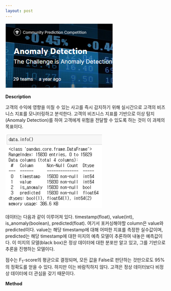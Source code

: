 ```yaml
---
layout: post
---
```

<img src="/images/fulls/02.jpg" class="fit image">  
  
**Description**  
  
고객의 수익에 영향을 미칠 수 있는 사고를 즉시 감지하기 위해 실시간으로 고객의 비즈니스 지표를 모니터링하고 분석한다. 고객의 비즈니스 지표를 기반으로 이상 탐지(Anomaly Detection)를 하여 고객에게 위험을 전달할 수 있도록 하는 것이 이 과제의 목표이다.  
  
<img src="/images/fulls/data_info.jpg" class="fit image">  
   
데이터는 다음과 같이 이루어져 있다. timestamp(float), value(int), is_anomaly(boolean), predicted(float). 여기서 포커싱해야할 column은 value와 predicted이다. value는 해당 timestamp에 대해 어떠한 지표를 측정한 실수값이며, predicted는 해당 timestamp에 대한 미지의 예측 모델이 추론하여 내놓은 예측값이다. 이 미지의 모델(black box)은 정상 데이터에 대한 분포만 알고 있고, 그를 기반으로 추론을 진행하는 모델이다.  
  
점수는 F<sub>1</sub>-score의 평균으로 결정되며, 모든 값을 False로 판단하는 것만으로도 95%의 정확도를 얻을 수 있다. 하지만 이는 바람직하지 않다. 고객은 정상 데이터보다 비정상 데이터에 더 관심을 갖기 때문이다.
  
**Method**  
  
